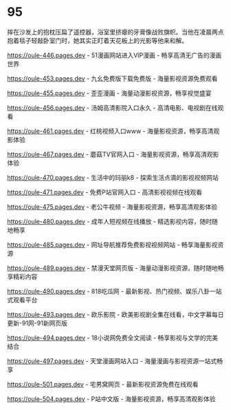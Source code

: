 # 95
摔在沙发上的抱枕压扁了遥控器，浴室里挤瘪的牙膏像战败旗帜。当他在凌晨两点抱着毯子轻敲卧室门时，她其实正盯着天花板上的光影等他来和解。

https://oule-446.pages.dev - 51漫画网站进入VIP漫画 - 畅享高清无广告的漫画世界

https://oule-453.pages.dev - 九幺免费版下载免费版 - 海量影视资源免费观看

https://oule-455.pages.dev - 歪歪漫画 - 海量动漫影视资源，畅享视觉盛宴

https://oule-456.pages.dev - 汤姆高清影院入口永久 - 高清电影、电视剧在线观看

https://oule-461.pages.dev - 红桃视频入口www - 海量影视资源，畅享高清观影体验

https://oule-467.pages.dev - 蘑菇TV官网入口 - 海量影视资源，畅享高清观影体验

https://oule-470.pages.dev - 生活中的玛丽k8 - 探索生活点滴的影视视频网站

https://oule-471.pages.dev - 免费P站官网入口 - 高清影视视频在线观看

https://oule-475.pages.dev - 老公牛视频 - 海量影视资源，畅享高清观影体验

https://oule-480.pages.dev - 成年人短视频在线播放 - 精选影视内容，随时随地畅享

https://oule-485.pages.dev - 网址导航推荐免费影视视频网站 - 畅享海量影视资源

https://oule-489.pages.dev - 禁漫天堂网页版 - 海量动漫影视资源，随时随地畅享精彩内容

https://oule-490.pages.dev - 818吃瓜网 - 最新影视、热门视频、娱乐八卦一站式观看平台

https://oule-493.pages.dev - 欧乐影院 - 欧美影视剧全集在线看，中文字幕每日更新-91网-91新网页版

https://oule-494.pages.dev - 18小说网免费全文阅读 - 畅享影视与文学的完美结合

https://oule-497.pages.dev - 天堂漫画网站入口 - 海量漫画与影视资源一站式畅享

https://oule-501.pages.dev - 宅男窝网页 - 最新影视资源免费在线观看

https://oule-504.pages.dev - P站中文版 - 海量影视资源，畅享高清观影体验
